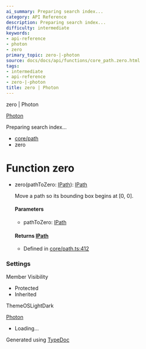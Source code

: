 ```yaml
---
ai_summary: Preparing search index...
category: API Reference
description: Preparing search index...
difficulty: intermediate
keywords:
- api-reference
- photon
- zero
primary_topic: zero-|-photon
source: docs/docs/api/functions/core_path.zero.html
tags:
- intermediate
- api-reference
- zero-|-photon
title: zero | Photon
---
```

zero | Photon

[Photon](../index.md)




Preparing search index...

* [core/path](../modules/core_path.md)
* zero

# Function zero

* zero(pathToZero: [IPath](../interfaces/core_schema.IPath.md)): [IPath](../interfaces/core_schema.IPath.md)

  Move a path so its bounding box begins at [0, 0].

  #### Parameters

  + pathToZero: [IPath](../interfaces/core_schema.IPath.md)

  #### Returns [IPath](../interfaces/core_schema.IPath.md)

  + Defined in [core/path.ts:412](https://github.com/mwhite454/photon/blob/main/packages/photon/src/core/path.ts#L412)

### Settings

Member Visibility

* Protected
* Inherited

ThemeOSLightDark

[Photon](../index.md)

* Loading...

Generated using [TypeDoc](https://typedoc.org/)
